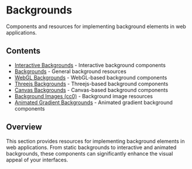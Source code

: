 # Backgrounds

Components and resources for implementing background elements in web applications.

## Contents

- [Interactive Backgrounds](interactive-backgrounds.md) - Interactive background components
- [Backgrounds](backgrounds.md) - General background resources
- [WebGL Backgrounds](webgl-backgrounds.md) - WebGL-based background components
- [Threejs Backgrounds](threejs-backgrounds.md) - Threejs-based background components
- [Canvas Backgrounds](canvas-backgrounds.md) - Canvas-based background components
- [Background Images (cc0)](background-images.md) - Background image resources
- [Animated Gradient Backgrounds](animated-gradient-backgrounds.md) - Animated gradient background components

## Overview

This section provides resources for implementing background elements in web applications. From static backgrounds to interactive and animated backgrounds, these components can significantly enhance the visual appeal of your interfaces. 
